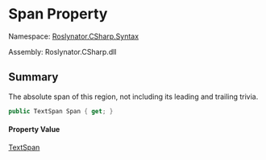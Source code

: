 # Span Property

Namespace: [Roslynator.CSharp.Syntax](../../README.md)

Assembly: Roslynator\.CSharp\.dll

## Summary

The absolute span of this region, not including its leading and trailing trivia\.

```csharp
public TextSpan Span { get; }
```

#### Property Value

[TextSpan](https://docs.microsoft.com/en-us/dotnet/api/microsoft.codeanalysis.text.textspan)


